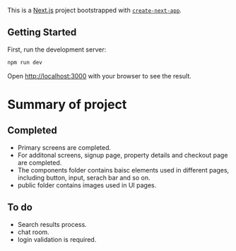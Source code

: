 This is a [Next.js](https://nextjs.org/) project bootstrapped with [`create-next-app`](https://github.com/vercel/next.js/tree/canary/packages/create-next-app).

## Getting Started

First, run the development server:

```bash
npm run dev
```

Open [http://localhost:3000](http://localhost:3000) with your browser to see the result.

# Summary of project

## Completed

- Primary screens are completed.
- For additonal screens, signup page, property details and checkout page are completed.
- The components folder contains baisc elements used in different pages, including button, input, serach bar and so on.
- public folder contains images used in UI pages.

## To do 

- Search results process.
- chat room.
- login validation is required.

